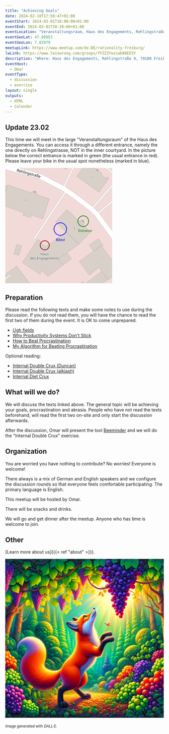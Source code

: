 ```yaml
---
title: "Achieving Goals"
date: 2024-02-10T17:50:47+01:00
eventStart: 2024-03-01T18:00:00+01:00
eventEnd: 2024-03-01T20:30:00+01:00
eventLocation: "Veranstaltungsraum, Haus des Engagements, Rehlingstraße 9, 79100 Freiburg"
eventGeoLat: 47.98953
eventGeoLon: 7.83979
meetupLink: https://www.meetup.com/de-DE/rationality-freiburg/
lwLink: https://www.lesswrong.com/groups/fFZZ2Ywzsab86EESY
description: "Where: Haus des Engagements, Rehlingstraße 9, 79100 Freiburg. When: Friday, March 1st 2024 at 18:00 hours CET."
eventHost:
  - Omar
eventType:
  - discussion
  - exercise
layout: single
outputs:
  - HTML
  - Calendar
---
```


## Update 23.02

This time we will meet in the large "Veranstaltungsraum" of the Haus des
Engagements. You can access it through a different entrance, namely the one
directly on Rehlingstrasse, NOT in the inner courtyard. In the picture below
the correct entrance is marked in green (the usual entrance in red). Please
leave your bike in the usual spot nonetheless (marked in blue).

![Entrance HdE](hde-entrance.png "Entrance HdE")


## Preparation

Please read the following texts and make some notes to use during the
discussion. If you do not read them, you will have the chance to read the first
two of them during the event. It is OK to come unprepared.

* [Ugh fields](https://www.lesswrong.com/posts/EFQ3F6kmt4WHXRqik/ugh-fields)
* [Why Productivity Systems Don't Stick](https://www.lesswrong.com/posts/ga8g4RbKc6DmqEBwD/why-productivity-systems-don-t-stick)
* [How to Beat Procrastination](https://www.lesswrong.com/posts/RWo4LwFzpHNQCTcYt/how-to-beat-procrastination)
* [My Algorithm for Beating Procrastination](https://www.lesswrong.com/posts/Ty2tjPwv8uyPK9vrz/my-algorithm-for-beating-procrastination)

Optional reading:

* [Internal Double Crux (Duncan)](https://www.lesswrong.com/posts/x2KrcscqgKDk6pMeD/internal-double-crux-1)
* [Internal Double Crux (alkjash)](https://www.lesswrong.com/posts/mQmx4kQQtHeBip9ZC/internal-double-crux)
* [Internal Diet Crux](https://www.lesswrong.com/posts/cvzzyKEZg4LRmvooq/internal-diet-crux)


## What will we do?

We will discuss the texts linked above. The general topic will be achieving
your goals, procrastination and akrasia. People who have not read the texts
beforehand, will read the first two on-site and only start the discussion
afterwards.

After the discussion, Omar will present the tool
[Beeminder](https://www.beeminder.com/) and we will do the "Internal Double
Crux" exercise.


## Organization

You are worried you have nothing to contribute? No worries! Everyone is
welcome!

There always is a mix of German and English speakers and we configure the
discussion rounds so that everyone feels comfortable participating. The primary
language is English.

This meetup will be hosted by Omar.

There will be snacks and drinks.

We will go and get dinner after the meetup. Anyone who has time is welcome to
join.


## Other

[Learn more about us]({{< ref "about" >}}).

![A fox reaching for grapes](cover.png "A fox reaching for grapes")

<small>Image generated with _DALL·E_.</small>
